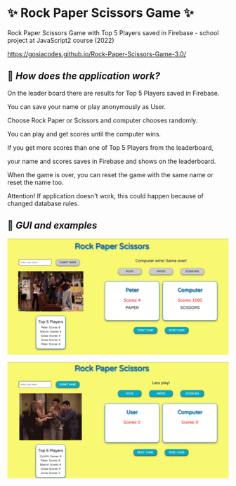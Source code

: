 # :sparkles: Rock Paper Scissors Game :sparkles:
Rock Paper Scissors Game with Top 5 Players saved in Firebase - school project at JavaScript2 course (2022)

https://gosiacodes.github.io/Rock-Paper-Scissors-Game-3.0/

## :pushpin: _How does the application work?_

On the leader board there are results for Top 5 Players saved in Firebase.

You can save your name or play anonymously as User.

Choose Rock Paper or Scissors and computer chooses randomly.

You can play and get scores until the computer wins.

If you get more scores than one of Top 5 Players from the leaderboard, 

your name and scores saves in Firebase and shows on the leaderboard.

When the game is over, you can reset the game with the same name or reset the name too.

Attention! If application doesn't work, this could happen because of changed database rules.

## :pushpin: _GUI and examples_

![RPS app Peter gets to Top 5 ex](/img/RPS_1.png)

![RPS app game begins ex](/img/RPS_2.png)

